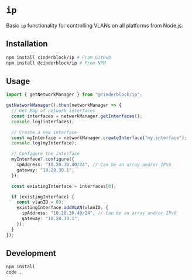 # `ip`

Basic `ip` functionality for controlling VLANs on all platforms from Node.js.

## Installation

```bash
npm install cinderblock/ip # From GitHub
npm install @cinderblock/ip # From NPM
```

## Usage

```typescript
import { getNetworkManager } from "@cinderblock/ip";

getNetworkManager().then(networkManager => {
  // Get Map of network interfaces
  const interfaces = networkManager.getInterfaces();
  console.log(interfaces);

  // Create a new interface
  const myInterface = networkManager.createInterface("my.interface");
  console.log(myInterface);

  // Configure the interface
  myInterface?.configure({
    ipAddress: "10.20.30.40/24", // Can be an array and/or IPv6
    gateway: "10.20.30.1",
  });

  const existingInterface = interfaces[0];

  if (existingInterface) {
    const vlanID = 69;
    existingInterface.addVLAN(vlanID, {
      ipAddress: "10.20.30.40/24", // Can be an array and/or IPv6
      gateway: "10.20.30.1",
    });
  }
});
```

## Development

```bash
npm install
code .
```
